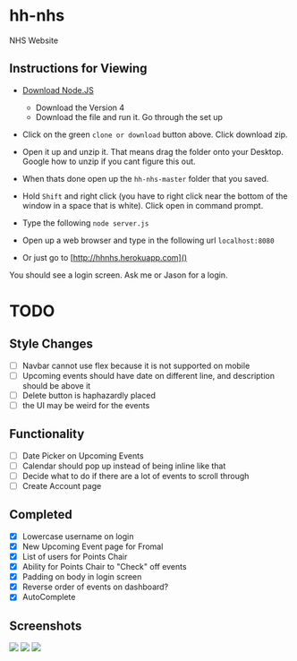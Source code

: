 # hh-nhs
NHS Website

## Instructions for Viewing
- [Download Node.JS](https://nodejs.org/en/)
  - Download the Version 4
  - Download the file and run it. Go through the set up
  
- Click on the green `clone or download` button above. Click download zip.
- Open it up and unzip it. That means drag the folder onto your Desktop. Google how to unzip if you cant figure this out.
- When thats done open up the `hh-nhs-master` folder that you saved.
- Hold `Shift` and right click (you have to right click near the bottom of the window in a space that is white). Click open in command prompt.
- Type the following `node server.js`
- Open up a web browser and type in the following url `localhost:8080`
- Or just go to [http://hhnhs.herokuapp.com]()

You should see a login screen. Ask me or Jason for a login.


# TODO

## Style Changes
- [ ] Navbar cannot use flex because it is not supported on mobile
- [ ] Upcoming events should have date on different line, and description should be above it
- [ ] Delete button is haphazardly placed
- [ ] the UI may be weird for the events

## Functionality
- [ ] Date Picker on Upcoming Events
- [ ] Calendar should pop up instead of being inline like that
- [ ] Decide what to do if there are a lot of events to scroll through
- [ ] Create Account page

## Completed
- [x] Lowercase username on login
- [x] New Upcoming Event page for Fromal
- [x] List of users for Points Chair
- [x] Ability for Points Chair to "Check" off events
- [x] Padding on body in login screen
- [x] Reverse order of events on dashboard?
- [x] AutoComplete

## Screenshots
![](http://i.imgur.com/hGvnuy3.png?2)
![](http://i.imgur.com/0Mt5Hr1.png?1)
![](http://i.imgur.com/BIbIKsX.png?1)
